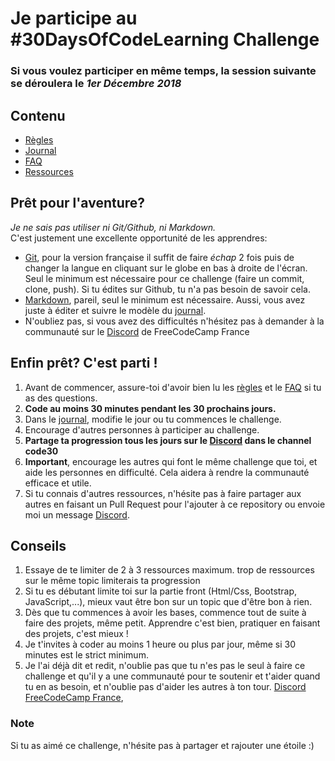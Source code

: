 # Je participe au #30DaysOfCodeLearning Challenge

### Si vous voulez participer en même temps, la session suivante se déroulera le _1er Décembre 2018_

## Contenu

* [Règles](regles.md)
* [Journal](journal.md)
* [FAQ](FAQ.md)
* [Ressources](ressources.md)

## Prêt pour l'aventure?

  _Je ne sais pas utiliser ni Git/Github, ni Markdown._  
  C'est justement une excellente opportunité de les apprendres:
  * [Git](https://learngitbranching.js.org/), pour la version française il suffit de faire *échap* 2 fois puis de changer la langue en cliquant sur le globe en bas à droite de l'écran. Seul le minimum est nécessaire pour ce challenge (faire un commit, clone, push). Si tu édites sur Github, tu n'a pas besoin de savoir cela.
  * [Markdown](https://github.com/adam-p/markdown-here/wiki/Markdown-Cheatsheet), pareil, seul le minimum est nécessaire. Aussi, vous avez juste à éditer et suivre le modèle du [journal](journal.md).
  * N'oubliez pas, si vous avez des difficultés n'hésitez pas à demander à la communauté sur le [Discord](https://discord.gg/DzASuvv) de FreeCodeCamp France
  
## Enfin prêt? C'est parti !
 
1. Avant de commencer, assure-toi d'avoir bien lu les [règles](regle.md) et le [FAQ](FAQ.md) si tu as des questions.
2. **Code au moins 30 minutes pendant les 30 prochains jours.**
3. Dans le [journal](journal.md), modifie le jour ou tu commences le challenge.
4. Encourage d'autres personnes à participer au challenge.
5. **Partage ta progression tous les jours sur le [Discord](https://discord.gg/DzASuvv) dans le channel code30**
6. **Important**, encourage les autres qui font le même challenge que toi, et aide les personnes en difficulté. Cela aidera à rendre la communauté efficace et utile.
5. Si tu connais d'autres ressources, n'hésite pas à faire partager aux autres en faisant un Pull Request pour l'ajouter à ce repository ou envoie moi un message [Discord](https://discord.gg/DzASuvv).

## Conseils

1. Essaye de te limiter de 2 à 3 ressources maximum. trop de ressources sur le même topic limiterais ta progression
2. Si tu es débutant limite toi sur la partie front (Html/Css, Bootstrap, JavaScript,...), mieux vaut être bon sur un topic que d'être bon à rien.
3. Dès que tu commences à avoir les bases, commence tout de suite à faire des projets, même petit. Apprendre c'est bien, pratiquer en faisant des projets, c'est mieux !
4. Je t'invites à coder au moins 1 heure ou plus par jour, même si 30 minutes est le strict minimum.
5. Je l'ai déjà dit et redit, n'oublie pas que tu n'es pas le seul à faire ce challenge et qu'il y a une communauté pour te soutenir et t'aider quand tu en as besoin, et n'oublie pas d'aider les autres à ton tour. [Discord FreeCodeCamp France](https://discord.gg/DzASuvv), 

### Note
  Si tu as aimé ce challenge, n'hésite pas à partager et rajouter une étoile :)
